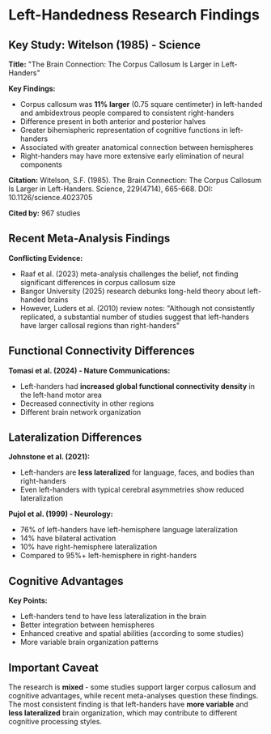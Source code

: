 # Left-Handedness Research Findings

## Key Study: Witelson (1985) - Science

**Title:** "The Brain Connection: The Corpus Callosum Is Larger in Left-Handers"

**Key Findings:**
- Corpus callosum was **11% larger** (0.75 square centimeter) in left-handed and ambidextrous people compared to consistent right-handers
- Difference present in both anterior and posterior halves
- Greater bihemispheric representation of cognitive functions in left-handers
- Associated with greater anatomical connection between hemispheres
- Right-handers may have more extensive early elimination of neural components

**Citation:** Witelson, S.F. (1985). The Brain Connection: The Corpus Callosum Is Larger in Left-Handers. Science, 229(4714), 665-668. DOI: 10.1126/science.4023705

**Cited by:** 967 studies

## Recent Meta-Analysis Findings

**Conflicting Evidence:**
- Raaf et al. (2023) meta-analysis challenges the belief, not finding significant differences in corpus callosum size
- Bangor University (2025) research debunks long-held theory about left-handed brains
- However, Luders et al. (2010) review notes: "Although not consistently replicated, a substantial number of studies suggest that left-handers have larger callosal regions than right-handers"

## Functional Connectivity Differences

**Tomasi et al. (2024) - Nature Communications:**
- Left-handers had **increased global functional connectivity density** in the left-hand motor area
- Decreased connectivity in other regions
- Different brain network organization

## Lateralization Differences

**Johnstone et al. (2021):**
- Left-handers are **less lateralized** for language, faces, and bodies than right-handers
- Even left-handers with typical cerebral asymmetries show reduced lateralization

**Pujol et al. (1999) - Neurology:**
- 76% of left-handers have left-hemisphere language lateralization
- 14% have bilateral activation
- 10% have right-hemisphere lateralization
- Compared to 95%+ left-hemisphere in right-handers

## Cognitive Advantages

**Key Points:**
- Left-handers tend to have less lateralization in the brain
- Better integration between hemispheres
- Enhanced creative and spatial abilities (according to some studies)
- More variable brain organization patterns

## Important Caveat

The research is **mixed** - some studies support larger corpus callosum and cognitive advantages, while recent meta-analyses question these findings. The most consistent finding is that left-handers have **more variable** and **less lateralized** brain organization, which may contribute to different cognitive processing styles.

